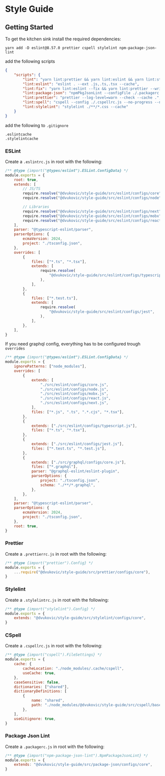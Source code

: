 # Style Guide

## Getting Started

To get the kitchen sink install the required dependencies:

```
yarn add -D eslint@8.57.0 prettier cspell stylelint npm-package-json-lint
```

add the following scripts

```json
{
    "scripts": {
        "lint": "yarn lint:prettier && yarn lint:eslint && yarn lint:stylelint && yarn lint:spell && yarn lint:package-json",
        "lint:eslint": "eslint . --ext .js,.ts,.tsx --cache",
        "lint:fix": "yarn lint:eslint --fix && yarn lint:prettier --write  && yarn lint:stylelint --fix && yarn lint:spell && yarn lint:package-json",
        "lint:package-json": "npmPkgJsonLint --configFile ./.packagerc.js .",
        "lint:prettier": "prettier --log-level=warn --check --cache .",
        "lint:spell": "cspell --config ./.cspellrc.js --no-progress --no-summary --unique '**'",
        "lint:stylelint": "stylelint ./**/*.css --cache"
    }
}
```

add the following to `.gitignore`

```
.eslintcache
.stylelintcache
```

### ESLint

Create a `.eslintrc.js` in root with the following:

```javascript
/** @type {import("@types/eslint").ESLint.ConfigData} */
module.exports = {
    root: true,
    extends: [
        // JS/TS
        require.resolve("@dvukovic/style-guide/src/eslint/configs/core"),
        require.resolve("@dvukovic/style-guide/src/eslint/configs/node"),

        // Libraries
        require.resolve("@dvukovic/style-guide/src/eslint/configs/next"),
        require.resolve("@dvukovic/style-guide/src/eslint/configs/mobx"),
        require.resolve("@dvukovic/style-guide/src/eslint/configs/react"),
    ],
    parser: "@typescript-eslint/parser",
    parserOptions: {
        ecmaVersion: 2024,
        project: "./tsconfig.json",
    },
    overrides: [
        {
            files: ["*.ts", "*.tsx"],
            extends: [
                require.resolve(
                    "@dvukovic/style-guide/src/eslint/configs/typescript",
                ),
            ],
        },
        {
            files: ["*.test.ts"],
            extends: [
                require.resolve(
                    "@dvukovic/style-guide/src/eslint/configs/jest",
                ),
            ],
        },
    ],
}
```

If you need graphql config, everything has to be configured trough `overrides`

```javascript
/** @type {import("@types/eslint").ESLint.ConfigData} */
module.exports = {
    ignorePatterns: ["node_modules"],
    overrides: [
        {
            extends: [
                "./src/eslint/configs/core.js",
                "./src/eslint/configs/node.js",
                "./src/eslint/configs/mobx.js",
                "./src/eslint/configs/react.js",
                "./src/eslint/configs/next.js",
            ],
            files: ["*.js", ".ts", ".*.cjs", "*.tsx"],
        },
        {
            extends: ["./src/eslint/configs/typescript.js"],
            files: ["*.ts", "*.tsx"],
        },
        {
            extends: ["./src/eslint/configs/jest.js"],
            files: ["*.test.ts", "*.test.js"],
        },
        {
            extends: ["./src/graphql/configs/core.js"],
            files: ["*.graphql"],
            parser: "@graphql-eslint/eslint-plugin",
            parserOptions: {
                project: "./tsconfig.json",
                schema: "./**/*.graphql",
            },
        },
    ],
    parser: "@typescript-eslint/parser",
    parserOptions: {
        ecmaVersion: 2024,
        project: "./tsconfig.json",
    },
    root: true,
}
```

### Prettier

Create a `.prettierrc.js` in root with the following:

```javascript
/** @type {import("prettier").Config} */
module.exports = {
    ...require("@dvukovic/style-guide/src/prettier/configs/core"),
}
```

### Stylelint

Create a `.stylelintrc.js` in root with the following:

```javascript
/** @type {import("stylelint").Config} */
module.exports = {
    extends: "@dvukovic/style-guide/src/stylelint/configs/core",
}
```

### CSpell

Create a `.cspellrc.js` in root with the following:

```javascript
/** @type {import("cspell").FileSettings} */
module.exports = {
    cache: {
        cacheLocation: "./node_modules/.cache/cspell",
        useCache: true,
    },
    caseSensitive: false,
    dictionaries: ["shared"],
    dictionaryDefinitions: [
        {
            name: "shared",
            path: "./node_modules/@dvukovic/style-guide/src/cspell/base.txt",
        },
    ],
    useGitignore: true,
}
```

### Package Json Lint

Create a `.packagerc.js` in root with the following:

```javascript
/** @type {import("npm-package-json-lint").NpmPackageJsonLint} */
module.exports = {
    extends: "@dvukovic/style-guide/src/package-json/configs/core",
}
```
